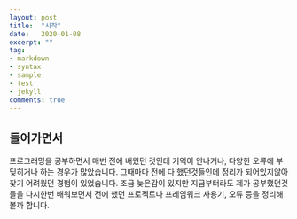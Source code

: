```yaml
---
layout: post
title:  "시작"
date:   2020-01-08
excerpt: ""
tag:
- markdown 
- syntax
- sample
- test
- jekyll
comments: true
---
```


## 들어가면서
프로그래밍을 공부하면서 매번 전에 배웠던 것인데 기억이 안나거나, 다양한 오류에 부딪히거나 하는 경우가 많았습니다. 그때마다 전에 다 했던것들인데 정리가 되어있지않아 찾기 어려웠던 경험이 있었습니다. 조금 늦은감이 있지만 지금부터라도 제가 공부했던것들을 다시한번 배워보면서 전에 했던 프로젝트나 프레임워크 사용기, 오류 등을 정리해볼까 합니다. 